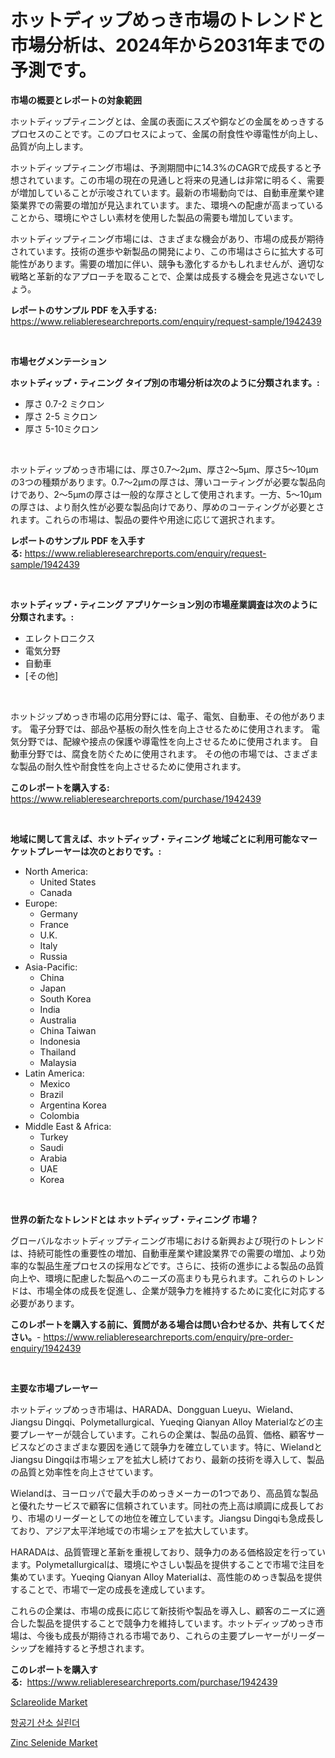<p><h1>ホットディップめっき市場のトレンドと市場分析は、2024年から2031年までの予測です。</h1></p><p><strong>市場の概要とレポートの対象範囲</strong></p>
<p><p>ホットディップティニングとは、金属の表面にスズや銅などの金属をめっきするプロセスのことです。このプロセスによって、金属の耐食性や導電性が向上し、品質が向上します。</p><p>ホットディップティニング市場は、予測期間中に14.3%のCAGRで成長すると予想されています。この市場の現在の見通しと将来の見通しは非常に明るく、需要が増加していることが示唆されています。最新の市場動向では、自動車産業や建築業界での需要の増加が見込まれています。また、環境への配慮が高まっていることから、環境にやさしい素材を使用した製品の需要も増加しています。</p><p>ホットディップティニング市場には、さまざまな機会があり、市場の成長が期待されています。技術の進歩や新製品の開発により、この市場はさらに拡大する可能性があります。需要の増加に伴い、競争も激化するかもしれませんが、適切な戦略と革新的なアプローチを取ることで、企業は成長する機会を見逃さないでしょう。</p></p>
<p><strong>レポートのサンプル PDF を入手する:</strong> <a href="https://www.reliableresearchreports.com/enquiry/request-sample/1942439">https://www.reliableresearchreports.com/enquiry/request-sample/1942439</a></p>
<p>&nbsp;</p>
<p><strong>市場セグメンテーション</strong></p>
<p><strong>ホットディップ・ティニング タイプ別の市場分析は次のように分類されます。:</strong></p>
<p><ul><li>厚さ 0.7-2 ミクロン</li><li>厚さ 2-5 ミクロン</li><li>厚さ 5-10ミクロン</li></ul></p>
<p>&nbsp;</p>
<p><p>ホットディップめっき市場には、厚さ0.7〜2μm、厚さ2〜5μm、厚さ5〜10μmの3つの種類があります。0.7〜2μmの厚さは、薄いコーティングが必要な製品向けであり、2〜5μmの厚さは一般的な厚さとして使用されます。一方、5〜10μmの厚さは、より耐久性が必要な製品向けであり、厚めのコーティングが必要とされます。これらの市場は、製品の要件や用途に応じて選択されます。</p></p>
<p><strong>レポートのサンプル PDF を入手する:</strong>&nbsp;<a href="https://www.reliableresearchreports.com/enquiry/request-sample/1942439">https://www.reliableresearchreports.com/enquiry/request-sample/1942439</a></p>
<p>&nbsp;</p>
<p><strong> ホットディップ・ティニング アプリケーション別の市場産業調査は次のように分類されます。:</strong></p>
<p><ul><li>エレクトロニクス</li><li>電気分野</li><li>自動車</li><li>[その他]</li></ul></p>
<p>&nbsp;</p>
<p><p>ホットジップめっき市場の応用分野には、電子、電気、自動車、その他があります。 電子分野では、部品や基板の耐久性を向上させるために使用されます。 電気分野では、配線や接点の保護や導電性を向上させるために使用されます。 自動車分野では、腐食を防ぐために使用されます。 その他の市場では、さまざまな製品の耐久性や耐食性を向上させるために使用されます。</p></p>
<p><strong>このレポートを購入する:</strong>&nbsp; <a href="https://www.reliableresearchreports.com/purchase/1942439">https://www.reliableresearchreports.com/purchase/1942439</a></p>
<p>&nbsp;</p>
<p><strong>地域に関して言えば、ホットディップ・ティニング 地域ごとに利用可能なマーケットプレーヤーは次のとおりです。:</strong></p>
<p><ul>
    <li>
        North America:
        <ul>
            <li>United States</li>
            <li>Canada</li>
        </ul>
    </li>
    <li>
        Europe:
        <ul>
            <li>Germany</li>
            <li>France</li>
            <li>U.K.</li>
            <li>Italy</li>
            <li>Russia</li>
        </ul>
    </li>
    <li>
        Asia-Pacific:
        <ul>
            <li>China</li>
            <li>Japan</li>
            <li>South Korea</li>
            <li>India</li>
            <li>Australia</li>
            <li>China Taiwan</li>
            <li>Indonesia</li>
            <li>Thailand</li>
            <li>Malaysia</li>
        </ul>
    </li>
    <li>
        Latin America:
        <ul>
            <li>Mexico</li>
            <li>Brazil</li>
            <li>Argentina Korea</li>
            <li>Colombia</li>
        </ul>
    </li>
    <li>
        Middle East & Africa:
        <ul>
            <li>Turkey</li>
            <li>Saudi</li>
            <li>Arabia</li>
            <li>UAE</li>
            <li>Korea</li>
        </ul>
    </li>
    </ul></p>
<p>&nbsp;</p>
<p><strong>世界の新たなトレンドとは ホットディップ・ティニング 市場？</strong></p>
<p><p>グローバルなホットディップティニング市場における新興および現行のトレンドは、持続可能性の重要性の増加、自動車産業や建設業界での需要の増加、より効率的な製品生産プロセスの採用などです。さらに、技術の進歩による製品の品質向上や、環境に配慮した製品へのニーズの高まりも見られます。これらのトレンドは、市場全体の成長を促進し、企業が競争力を維持するために変化に対応する必要があります。</p></p>
<p><strong>このレポートを購入する前に、質問がある場合は問い合わせるか、共有してください。</strong>- <a href="https://www.reliableresearchreports.com/enquiry/pre-order-enquiry/1942439">https://www.reliableresearchreports.com/enquiry/pre-order-enquiry/1942439</a></p>
<p>&nbsp;</p>
<p><strong>主要な市場プレーヤー</strong></p>
<p><p>ホットディップめっき市場は、HARADA、Dongguan Lueyu、Wieland、Jiangsu Dingqi、Polymetallurgical、Yueqing Qianyan Alloy Materialなどの主要プレーヤーが競合しています。これらの企業は、製品の品質、価格、顧客サービスなどのさまざまな要因を通じて競争力を確立しています。特に、WielandとJiangsu Dingqiは市場シェアを拡大し続けており、最新の技術を導入して、製品の品質と効率性を向上させています。</p><p>Wielandは、ヨーロッパで最大手のめっきメーカーの1つであり、高品質な製品と優れたサービスで顧客に信頼されています。同社の売上高は順調に成長しており、市場のリーダーとしての地位を確立しています。Jiangsu Dingqiも急成長しており、アジア太平洋地域での市場シェアを拡大しています。</p><p>HARADAは、品質管理と革新を重視しており、競争力のある価格設定を行っています。Polymetallurgicalは、環境にやさしい製品を提供することで市場で注目を集めています。Yueqing Qianyan Alloy Materialは、高性能のめっき製品を提供することで、市場で一定の成長を達成しています。</p><p>これらの企業は、市場の成長に応じて新技術や製品を導入し、顧客のニーズに適合した製品を提供することで競争力を維持しています。ホットディップめっき市場は、今後も成長が期待される市場であり、これらの主要プレーヤーがリーダーシップを維持すると予想されます。</p></p>
<p><strong>このレポートを購入する:</strong>&nbsp;&nbsp;<a href="https://www.reliableresearchreports.com/purchase/1942439">https://www.reliableresearchreports.com/purchase/1942439</a></p>
<p><p><a href="https://sulfuric-clavicle-d39.notion.site/Sclareolide-Market-Offer-Valuable-Insights-into-Market-Size-Market-Share-Market-Trends-and-Projec-df53aeecc5b7496ca4b47d9fada86264">Sclareolide Market</a></p><p><a href="https://github.com/laholand/Market-Research-Report-List-3/blob/main/42184788092.md">항공기 산소 실린더</a></p><p><a href="https://automatic-knee-4c7.notion.site/Zinc-Selenide-Market-Research-Report-Provides-thorough-Industry-Overview-which-offers-an-In-Depth-A-7de2721ca87f4a7eb2ca81a1037f2f89">Zinc Selenide Market</a></p></p>